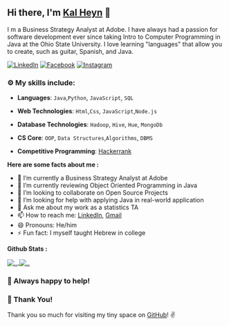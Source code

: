 ## Hi there, I'm **[Kal Heyn](https://www.linkedin.com/in/kalheyn/)** :wave:
I m a Business Strategy Analyst at Adobe.
I have always had a passion for software development ever since taking Intro to Computer Programming in Java at the Ohio State University. I love learning "languages" that allow you to create, such as guitar, Spanish, and Java. 

 [![LinkedIn](https://img.shields.io/static/v1.svg?label=LinkedIn&message=@Kalheyn&logo=linkedin&style=flat&color=blue)](https://www.linkedin.com/in/kalheyn/)
 [![Facebook](https://img.shields.io/static/v1.svg?label=facebook&message=@Kalheyn&logo=facebook&style=flat&color=blue)](https://www.facebook.com/kal.heyn/)
 [![Instagram](https://img.shields.io/static/v1.svg?label=Instagram&message=@Kalmanheyn&logo=Instagram&style=flat&color=blue)](https://www.instagram.com/kalmanheyn/)


### :gear: My skills include:

- **Languages**: `Java`,`Python`, `JavaScript`, `SQL`

- **Web Technologies**: `Html`,`Css`, `JavaScript`,`Node.js`

- **Database Technologies**: `Hadoop`, `Hive`, `Hue`, `MongoDb`

- **CS Core**: `OOP`, `Data Structures`,`Algorithms`, `DBMS`

- **Competitive Programming**: [Hackerrank](https://www.hackerrank.com/kalheyn)

**Here are some facts about me :**

- 🔭 I’m currently a Business Strategy Analyst at Adobe
- 🌱 I’m currently reviewing Object Oriented Programming in Java
- 👯 I’m looking to collaborate on Open Source Projects
- 🤔 I’m looking for help with applying Java in real-world application
- 💬 Ask me about my work as a statistics TA
- 📫 How to reach me: [LinkedIn](https://www.linkedin.com/in/kalheyn/), [Gmail](kalheyn@gmail.com)
- 😄 Pronouns: He/him
- ⚡ Fun fact: I myself taught Hebrew in college

**Github Stats :**

<a href="https://github.com/kalheyn/">
  <img align="center" src="https://github-readme-stats.vercel.app/api?username=kalheyn" alt=".." />
</a>

<a href="https://github.com/kalheyn/">
  <img align="center" src="https://github-readme-stats.vercel.app/api/top-langs/?username=kalheyn&layout=compact" alt=".."  />
</a>

### :handshake: Always happy to help!


### :hugs: Thank You!
Thank you so much for visiting my tiny space on [GitHub](https://github.com/kalheyn)! :v: 
